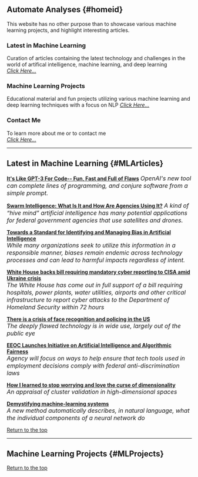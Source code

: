 ## Automate Analyses {#homeid}

This website has no other purpose than to showcase various machine learning projects, and highlight interesting articles.

### Latest in Machine Learning

Curation of articles containing the latest technology and challenges in the world of artifical intelligence, machine learning, and deep learning  
*[Click Here...](#MLArticles)*

###  Machine Learning Projects

Educational material and fun projects utilizing various machine learning and deep learning techniques with a focus on NLP
*[Click Here...](#MLProjects)*

### Contact Me

To learn more about me or to contact me  
*[Click Here...](https://www.linkedin.com/in/joybrathwaite)*


___


## Latest in Machine Learning {#MLArticles}

**[It's Like GPT-3 For Code-- Fun, Fast and Full of Flaws](https://www.wired.com/story/openai-copilot-autocomplete-for-code/?mc_cid=d86a79cc17&mc_eid=47f6641388)**
*<font size = "3">OpenAI's new tool can complete lines of programming, and conjure software from a simple prompt.</font>*

**[Swarm Intelligence: What Is It and How Are Agencies Using It?](https://fedtechmagazine-com.cdn.ampproject.org/c/s/fedtechmagazine.com/article/2022/02/swarm-intelligence-what-it-and-how-are-agencies-using-it-perfcon?amp)**
*<font size = "3">A kind of “hive mind” artificial intelligence has many potential applications for federal government agencies that use satellites and drones.</font>*

**[Towards a Standard for Identifying and Managing Bias in Artificial Intelligence](https://nvlpubs.nist.gov/nistpubs/SpecialPublications/NIST.SP.1270.pdf)**   
*<font size = "3">While many organizations seek to utilize this information in a responsible manner, biases remain endemic across technology processes and can lead to harmful impacts regardless of intent.</font>*

**[White House backs bill requiring mandatory cyber reporting to CISA amid Ukraine crisis](https://www.cbsnews.com/news/cyber-reporting-bill-cisa-white-house-support/)**   
*<font size = "3"> The White House has come out in full support of a bill requiring hospitals, power plants, water utilities, airports and other critical infrastructure to report cyber attacks to the Department of Homeland Security within 72 hours</font>*

**[There is a crisis of face recognition and policing in the US](https://www.technologyreview.com/2020/08/14/1006904/there-is-a-crisis-of-face-recognition-and-policing-in-the-us/)**  
*<font size = "3">The deeply flawed technology is in wide use, largely out of the public eye</font>*

**[EEOC Launches Initiative on Artificial Intelligence and Algorithmic Fairness](https://www.eeoc.gov/newsroom/eeoc-launches-initiative-artificial-intelligence-and-algorithmic-fairness)**  
*<font size = "3">Agency will focus on ways to help ensure that tech tools used in employment decisions comply with federal anti-discrimination laws</font>*

**[How I learned to stop worrying and love the curse of dimensionality](https://arxiv.org/abs/2201.05214)**  
*<font size = "3">An appraisal of cluster validation in high-dimensional spaces</font>*

**[Demystifying machine-learning systems](https://news.mit.edu/2022/explainable-machine-learning-0127)**  
*<font size = "3">A new method automatically describes, in natural language, what the individual components of a neural network do</font>*


[Return to the top](#homeid)


___


## Machine Learning Projects {#MLProjects}


[Return to the top](#homeid)

